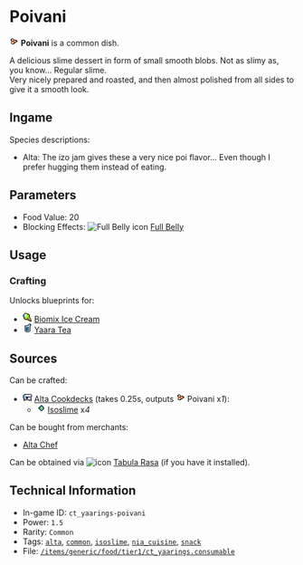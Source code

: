 # Poivani

<img src="https://raw.githubusercontent.com/Ceterai/Enternia/main/items/generic/food/tier1/ct_yaarings.png" alt="Poivani icon" loading="lazy" width="auto" height="16px"/> **Poivani** is a common dish.

A delicious slime dessert in form of small smooth blobs. Not as slimy as, you know... Regular slime.  
Very nicely prepared and roasted, and then almost polished from all sides to give it a smooth look.

## Ingame

Species descriptions:

- Alta: The izo jam gives these a very nice poi flavor... Even though I prefer hugging them instead of eating.

## Parameters

- Food Value: 20
- Blocking Effects:  <img src="https://starbounder.org/mediawiki/images/6/60/Status_Well_Fed.png" alt="Full Belly icon" loading="lazy" width="16px" height="16px"/> [Full Belly](https://starbounder.org/Full_Belly)

## Usage

### Crafting

Unlocks blueprints for:

- <img src="https://raw.githubusercontent.com/Ceterai/Enternia/main/items/generic/food/tier2/ct_biomix_icecream.png" alt="Biomix Ice Cream icon" loading="lazy" width="auto" height="16px"/> [Biomix Ice Cream](https://ceterai.github.io/MyEnternia/Wiki/BiomixIceCream)
- <img src="https://raw.githubusercontent.com/Ceterai/Enternia/main/items/generic/food/tier2/ct_yaara_tea.png" alt="Yaara Tea icon" loading="lazy" width="auto" height="16px"/> [Yaara Tea](https://ceterai.github.io/MyEnternia/Wiki/YaaraTea)

## Sources

Can be crafted:

- ![ ](https://raw.githubusercontent.com/Ceterai/Enternia/main/objects/alta/cooking/cookdecks/icon.png) [Alta Cookdecks](https://ceterai.github.io/MyEnternia/Wiki/AltaCookdecks) (takes 0.25s, outputs <img src="https://raw.githubusercontent.com/Ceterai/Enternia/main/items/generic/food/tier1/ct_yaarings.png" alt="Poivani icon" loading="lazy" width="auto" height="16px"/> Poivani x*1*):
  - <img src="https://raw.githubusercontent.com/Ceterai/Enternia/main/items/throwables/ct_isoslime_ball.png" alt="Isoslime icon" loading="lazy" width="auto" height="16px"/> [Isoslime](https://ceterai.github.io/MyEnternia/Wiki/Isoslime) x*4*

Can be bought from merchants:

- [Alta Chef](https://ceterai.github.io/MyEnternia/Wiki/AltaChef)

Can be obtained via <img src="https://steamuserimages-a.akamaihd.net/ugc/263843960696222713/3EC9A7C005541F7D577EBCB8C5736B4EFC9973D6/" alt="icon" width="8" height="12"/> [Tabula Rasa](https://community.playstarbound.com/resources/the-tabula-rasa.3222/) (if you have it installed).

## Technical Information

- In-game ID: `ct_yaarings-poivani`
- Power: `1.5`
- Rarity: `Common`
- Tags: [`alta`](https://ceterai.github.io/MyEnternia/Wiki/Tags/Alta), [`common`](https://ceterai.github.io/MyEnternia/Wiki/Tags/Common), [`isoslime`](https://ceterai.github.io/MyEnternia/Wiki/Tags/Isoslime), [`nia_cuisine`](https://ceterai.github.io/MyEnternia/Wiki/Tags/NiaCuisine), [`snack`](https://ceterai.github.io/MyEnternia/Wiki/Tags/Snack)
- File: [`/items/generic/food/tier1/ct_yaarings.consumable`](https://github.com/Ceterai/Enternia/blob/main/items/generic/food/tier1/ct_yaarings.consumable)
